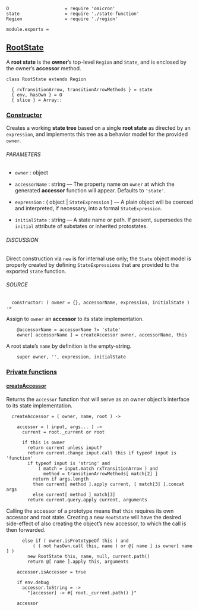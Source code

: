     O                     = require 'omicron'
    state                 = require './state-function'
    Region                = require './region'

    module.exports =



## [RootState](#root-state)

A **root state** is the **owner**’s top-level `Region` and `State`, and is
enclosed by the owner’s **accessor** method.

    class RootState extends Region

      { rxTransitionArrow, transitionArrowMethods } = state
      { env, hasOwn } = O
      { slice } = Array::


### [Constructor](#root-state--constructor)

Creates a working **state tree** based on a single **root state** as directed
by an `expression`, and implements this tree as a behavior model for the
provided `owner`.

###### PARAMETERS

* `owner` : object

* `accessorName` : string — The property name on `owner` at which the generated
  **accessor** function will appear. Defaults to `'state'`.

* `expression` : ( object | `StateExpression` ) — A plain object will be
  coerced and interpreted, if necessary, into a formal `StateExpression`.

* `initialState` : string — A state name or path. If present, supersedes the
  `initial` attribute of substates or inherited protostates.

###### DISCUSSION

Direct construction via `new` is for internal use only; the `State` object
model is properly created by defining `StateExpression`s that are provided to
the exported `state` function.

###### SOURCE

      constructor: ( owner = {}, accessorName, expression, initialState ) ->

Assign to `owner` an **accessor** to its state implementation.

        @accessorName = accessorName ?= 'state'
        owner[ accessorName ] = createAccessor owner, accessorName, this

A root state’s `name` by definition is the empty-string.

        super owner, '', expression, initialState



### [Private functions](#root-state--private)


#### [createAccessor](#root-state--private--create-accessor)

Returns the `accessor` function that will serve as an owner object’s interface
to its state implementation.

      createAccessor = ( owner, name, root ) ->

        accessor = ( input, args... ) ->
          current = root._current or root

          if this is owner
            return current unless input?
            return current.change input.call this if typeof input is 'function'
            if typeof input is 'string' and
                ( match = input.match rxTransitionArrow ) and
                  method = transitionArrowMethods[ match[2] ]
              return if args.length
              then current[ method ].apply current, [ match[3] ].concat args
              else current[ method ] match[3]
            return current.query.apply current, arguments

Calling the accessor of a prototype means that `this` requires its own accessor
and root state. Creating a new `RootState` will have the desired side-effect of
also creating the object’s new accessor, to which the call is then forwarded.

          else if ( owner.isPrototypeOf this ) and
              ( ( not hasOwn.call this, name ) or @[ name ] is owner[ name ] )
            new RootState this, name, null, current.path()
            return @[ name ].apply this, arguments

        accessor.isAccessor = true

        if env.debug
          accessor.toString = ->
            "[accessor] -> #{ root._current.path() }"

        accessor
